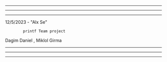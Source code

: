 *****************************************************************************************************************
*****************************************************************************************************************
**********************************************************************************************************************************************************************************************************************************


12/5/2023 - "Alx Se"

			printf Team project

 Dagim Daniel , Miklol Girma



*****************************************************************************************************************
*****************************************************************************************************************
**********************************************************************************************************************************************************************************************************************************

